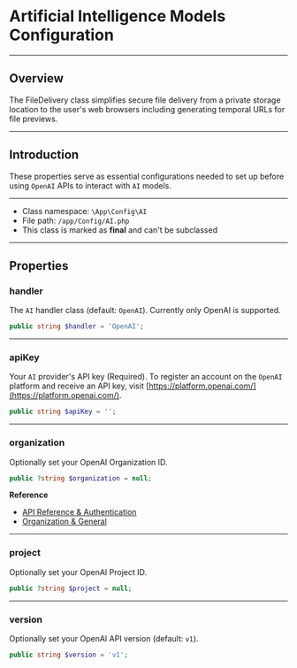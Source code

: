 # Artificial Intelligence Models Configuration

***

## Overview

The FileDelivery class simplifies secure file delivery from a private storage location to the user's web browsers including generating temporal URLs for file previews.

***

## Introduction

These properties serve as essential configurations needed to set up before using `OpenAI` APIs to interact with `AI` models.

***

* Class namespace: `\App\Config\AI`
* File path: `/app/Config/AI.php`
* This class is marked as **final** and can't be subclassed

***

## Properties

### handler

The `AI` handler class (default: `OpenAI`).
Currently only OpenAI is supported.

```php
public string $handler = 'OpenAI';
```

***

### apiKey

Your `AI` provider's API key (Required).
To register an account on the `OpenAI` platform and receive an API key, visit [https://platform.openai.com/](https://platform.openai.com/).

```php
public string $apiKey = '';
```

***

### organization

Optionally set your OpenAI Organization ID.

```php
public ?string $organization = null;
```

**Reference**

- [API Reference & Authentication](https://platform.openai.com/docs/api-reference/authentication)
- [Organization & General](https://platform.openai.com/settings/organization/general)

***

### project

Optionally set your OpenAI Project ID.

```php
public ?string $project = null;
```

***

### version

Optionally set your OpenAI API version (default: `v1`).

```php
public string $version = 'v1';
```